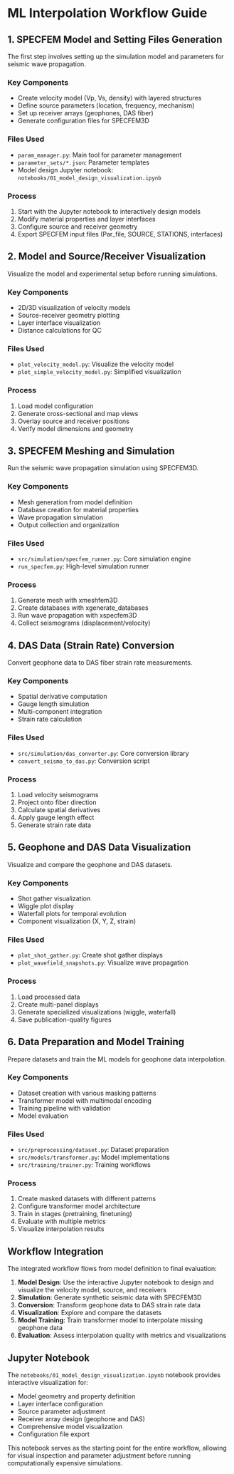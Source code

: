 # ML Interpolation Workflow Guide

## 1. SPECFEM Model and Setting Files Generation

The first step involves setting up the simulation model and parameters for seismic wave propagation.

### Key Components
- Create velocity model (Vp, Vs, density) with layered structures
- Define source parameters (location, frequency, mechanism)
- Set up receiver arrays (geophones, DAS fiber) 
- Generate configuration files for SPECFEM3D

### Files Used
- `param_manager.py`: Main tool for parameter management
- `parameter_sets/*.json`: Parameter templates
- Model design Jupyter notebook: `notebooks/01_model_design_visualization.ipynb`

### Process
1. Start with the Jupyter notebook to interactively design models
2. Modify material properties and layer interfaces
3. Configure source and receiver geometry
4. Export SPECFEM input files (Par_file, SOURCE, STATIONS, interfaces)

## 2. Model and Source/Receiver Visualization

Visualize the model and experimental setup before running simulations.

### Key Components
- 2D/3D visualization of velocity models
- Source-receiver geometry plotting
- Layer interface visualization
- Distance calculations for QC

### Files Used
- `plot_velocity_model.py`: Visualize the velocity model
- `plot_simple_velocity_model.py`: Simplified visualization

### Process
1. Load model configuration
2. Generate cross-sectional and map views
3. Overlay source and receiver positions
4. Verify model dimensions and geometry

## 3. SPECFEM Meshing and Simulation

Run the seismic wave propagation simulation using SPECFEM3D.

### Key Components
- Mesh generation from model definition
- Database creation for material properties
- Wave propagation simulation
- Output collection and organization

### Files Used
- `src/simulation/specfem_runner.py`: Core simulation engine
- `run_specfem.py`: High-level simulation runner

### Process
1. Generate mesh with xmeshfem3D
2. Create databases with xgenerate_databases  
3. Run wave propagation with xspecfem3D
4. Collect seismograms (displacement/velocity)

## 4. DAS Data (Strain Rate) Conversion

Convert geophone data to DAS fiber strain rate measurements.

### Key Components
- Spatial derivative computation
- Gauge length simulation
- Multi-component integration
- Strain rate calculation

### Files Used
- `src/simulation/das_converter.py`: Core conversion library
- `convert_seismo_to_das.py`: Conversion script

### Process
1. Load velocity seismograms
2. Project onto fiber direction
3. Calculate spatial derivatives
4. Apply gauge length effect
5. Generate strain rate data

## 5. Geophone and DAS Data Visualization

Visualize and compare the geophone and DAS datasets.

### Key Components
- Shot gather visualization
- Wiggle plot display
- Waterfall plots for temporal evolution
- Component visualization (X, Y, Z, strain)

### Files Used
- `plot_shot_gather.py`: Create shot gather displays
- `plot_wavefield_snapshots.py`: Visualize wave propagation

### Process
1. Load processed data
2. Create multi-panel displays
3. Generate specialized visualizations (wiggle, waterfall)
4. Save publication-quality figures

## 6. Data Preparation and Model Training

Prepare datasets and train the ML models for geophone data interpolation.

### Key Components
- Dataset creation with various masking patterns
- Transformer model with multimodal encoding
- Training pipeline with validation
- Model evaluation

### Files Used
- `src/preprocessing/dataset.py`: Dataset preparation
- `src/models/transformer.py`: Model implementations
- `src/training/trainer.py`: Training workflows

### Process
1. Create masked datasets with different patterns
2. Configure transformer model architecture  
3. Train in stages (pretraining, finetuning)
4. Evaluate with multiple metrics
5. Visualize interpolation results

## Workflow Integration

The integrated workflow flows from model definition to final evaluation:

1. **Model Design**: Use the interactive Jupyter notebook to design and visualize the velocity model, source, and receivers
2. **Simulation**: Generate synthetic seismic data with SPECFEM3D
3. **Conversion**: Transform geophone data to DAS strain rate data
4. **Visualization**: Explore and compare the datasets
5. **Model Training**: Train transformer model to interpolate missing geophone data
6. **Evaluation**: Assess interpolation quality with metrics and visualizations

## Jupyter Notebook

The `notebooks/01_model_design_visualization.ipynb` notebook provides interactive visualization for:

- Model geometry and property definition
- Layer interface configuration
- Source parameter adjustment
- Receiver array design (geophone and DAS)
- Comprehensive model visualization
- Configuration file export

This notebook serves as the starting point for the entire workflow, allowing for visual inspection and parameter adjustment before running computationally expensive simulations.